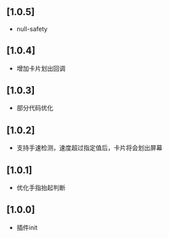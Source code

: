 ## [1.0.5]

*  null-safety

## [1.0.4]

*  增加卡片划出回调

## [1.0.3]

*  部分代码优化

## [1.0.2]

*  支持手速检测，速度超过指定值后，卡片将会划出屏幕

## [1.0.1]

*  优化手指抬起判断

## [1.0.0]

*  插件init

